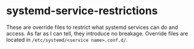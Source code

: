 # systemd-service-restrictions

These are override files to restrict what systemd services can do and access. As far as I can tell, they introduce no breakage. Override files are located in `/etc/systemd/<service name>.conf.d/`.
